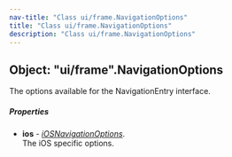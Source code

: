```yaml
---
nav-title: "Class ui/frame.NavigationOptions"
title: "Class ui/frame.NavigationOptions"
description: "Class ui/frame.NavigationOptions"
---
```

## Object: "ui/frame".NavigationOptions  
The options available for the NavigationEntry interface.

##### Properties
 - **ios** - [_iOSNavigationOptions_](../../ui/frame/iOSNavigationOptions.md).    
  The iOS specific options.